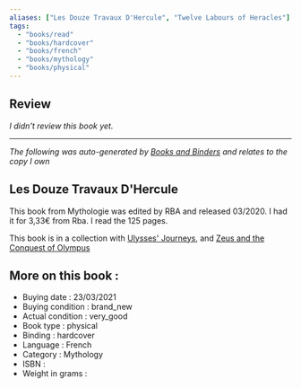 ```yaml
---
aliases: ["Les Douze Travaux D'Hercule", "Twelve Labours of Heracles"] 
tags: 
  - "books/read" 
  - "books/hardcover" 
  - "books/french"
  - "books/mythology"
  - "books/physical"
---
```

## Review
_I didn't review this book yet._

---
_The following was auto-generated by [Books and Binders](Books%20and%20Binders.md) and relates to the copy I own_
## Les Douze Travaux D'Hercule
This book from Mythologie was edited by RBA and released 03/2020. I had it for 3,33€ from Rba. I read the 125 pages.

This book is in a collection with [Ulysses' Journeys](Les%20Voyages%20D'Ulysse%20-%20Mythologie.md), and [Zeus and the Conquest of Olympus](Zeus%20Et%20La%20Conquête%20De%20L'Olympe%20-%20Mythologie.md)

## More on this book :
- Buying date : 23/03/2021
- Buying condition : brand_new
- Actual condition : very_good
- Book type : physical
- Binding : hardcover
- Language : French
- Category : Mythology
- ISBN : 
- Weight in grams : 
